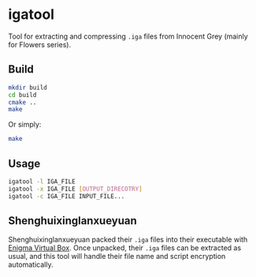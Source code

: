 # igatool

Tool for extracting and compressing `.iga` files from Innocent Grey (mainly for Flowers series).

## Build

```bash
mkdir build
cd build
cmake ..
make
```

Or simply:

```bash
make
```

## Usage

```bash
igatool -l IGA_FILE
igatool -x IGA_FILE [OUTPUT_DIRECOTRY]
igatool -c IGA_FILE INPUT_FILE...
```

## Shenghuixinglanxueyuan

Shenghuixinglanxueyuan packed their `.iga` files into their executable with [Enigma Virtual Box](https://enigmaprotector.com/en/aboutvb.html). Once unpacked, their `.iga` files can be extracted as usual, and this tool will handle their file name and script encryption automatically.
